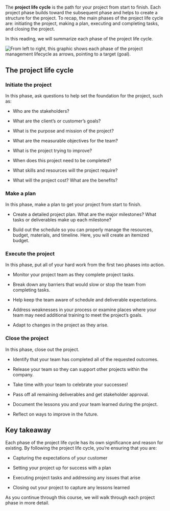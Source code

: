 # 

The **project life cycle** is the path for your project from start to finish. Each project phase builds toward the subsequent phase and helps to create a structure for the project. To recap, the main phases of the project life cycle are: initiating the project, making a plan, executing and completing tasks, and closing the project.

In this reading, we will summarize each phase of the project life cycle.

![From left to right, this graphic shows each phase of the project management lifecycle as arrows, pointing to a target (goal).](https://d3c33hcgiwev3.cloudfront.net/imageAssetProxy.v1/pAm6fZ7BQ8yJun2ewQPMXw_5068eb9038304767b5dce8f7ea8f20f5_C1M3L2R1.png?expiry=1745366400000&hmac=b2tTBAPdEsstSPQ34zhdwXtxJkwcfxulGC-1NE7hrD8)

## **The project life cycle**

### **Initiate the project**

In this phase, ask questions to help set the foundation for the project, such as:

- Who are the stakeholders?
    
- What are the client’s or customer’s goals?
    
- What is the purpose and mission of the project?
    
- What are the measurable objectives for the team?
    
- What is the project trying to improve? 
    
- When does this project need to be completed? 
    
- What skills and resources will the project require? 
    
- What will the project cost? What are the benefits?
    

### **Make a plan**

In this phase, make a plan to get your project from start to finish. 

- Create a detailed project plan. What are the major milestones? What tasks or deliverables make up each milestone?  
    
- Build out the schedule so you can properly manage the resources, budget, materials, and timeline. Here, you will create an itemized budget.
    

### **Execute the project**

In this phase, put all of your hard work from the first two phases into action.

- Monitor your project team as they complete project tasks. 
    
- Break down any barriers that would slow or stop the team from completing tasks. 
    
- Help keep the team aware of schedule and deliverable expectations.
    
- Address weaknesses in your process or examine places where your team may need additional training to meet the project’s goals.
    
- Adapt to changes in the project as they arise.
    

### **Close the project**

In this phase, close out the project.

- Identify that your team has completed all of the requested outcomes. 
    
- Release your team so they can support other projects within the company.
    
- Take time with your team to celebrate your successes!
    
- Pass off all remaining deliverables and get stakeholder approval.
    
- Document the lessons you and your team learned during the project.
    
- Reflect on ways to improve in the future.
    

## **Key takeaway**

Each phase of the project life cycle has its own significance and reason for existing. By following the project life cycle, you’re ensuring that you are:

- Capturing the expectations of your customer
    
- Setting your project up for success with a plan
    
- Executing project tasks and addressing any issues that arise
    
- Closing out your project to capture any lessons learned
    

As you continue through this course, we will walk through each project phase in more detail.